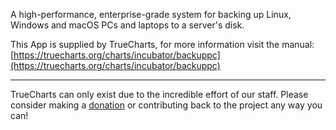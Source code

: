 A high-performance, enterprise-grade system for backing up Linux, Windows and macOS PCs and laptops to a server's disk.

This App is supplied by TrueCharts, for more information visit the manual: [https://truecharts.org/charts/incubator/backuppc](https://truecharts.org/charts/incubator/backuppc)

---

TrueCharts can only exist due to the incredible effort of our staff.
Please consider making a [donation](https://truecharts.org/sponsor) or contributing back to the project any way you can!
